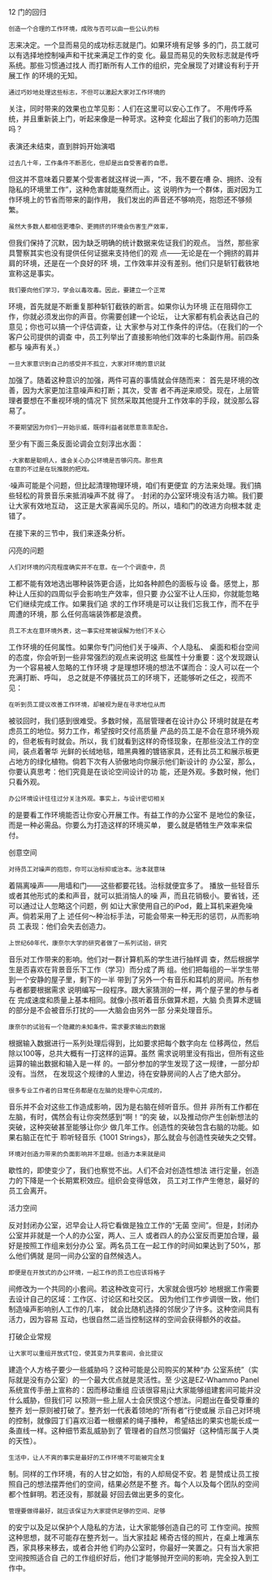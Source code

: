 12 门的回归

    创造一个合理的工作环境，成败与否可以由一些公认的标
志来决定。一个显而易见的成功标志就是门。如果环境有足够
多的门，员工就可以有选择地控制噪声和干扰来满足工作的变
化。最显而易见的失败标志就是传呼系统。那些习惯通过找人
而打断所有人工作的组织，完全展现了对建设有利于开展工作
的环境的无知。

    通过巧妙地处理这些标志，不但可以激起大家对工作环境的
关注，同时带来的效果也立竿见影：人们在这里可以安心工作了。
不用传呼系统，并且重新装上门，听起来像是一种苛求。这种变
化超出了我们的影响力范围吗？

表演还未结束，直到胖妈开始演唱

    过去几十年，工作条件不断恶化，但却是出自受害者的自愿。
但这并不意味着只要某个受害者就这样说一声，“不，我不要在嘈
杂、拥挤、没有隐私的环境里工作”，这种危害就能戛然而止。这
说明作为一个群体，面对因为工作环境上的节省而带来的副作用，
我们发出的声音还不够响亮，抱怨还不够频繁。

    虽然大多数人都相信更嘈杂、更拥挤的环境会伤害生产效率，
但我们保持了沉默，因为缺乏明确的统计数据来佐证我们的观点。
当然，那些家具警察其实也没有提供任何证据来支持他们的观
点——无论是在一个拥挤的肩并肩的环境，还是在一个良好的环
境，工作效率并没有差别。他们只是斩钉截铁地宣称这是事实。

    我们要向他们学习，学会以毒攻毒。因此，要建立一个正常
环境，首先就是不断重复那种斩钉截铁的断言。如果你认为环境
正在阻碍你工作，你就必须发出你的声音。你需要创建一个论坛，
让大家都有机会表达自己的意见；你也可以搞一个评估调查，让
大家参与对工作条件的评估。（在我们的一个客户公司提供的调查
中，员工列举出了直接影响他们效率的七条副作用。前四条都与
噪声有关。）

    一旦大家意识到自己的感受并不孤立，大家对环境的意识就
加强了。随着这种意识的加强，两件可喜的事情就会伴随而来：
首先是环境的改善，因为大家更加注意噪声和打断；其次，受害
者不再逆来顺受。现在，上层管理者要想在不重视环境的情况下
贸然采取其他提升工作效率的手段，就没那么容易了。

    不要期望因为你们一开始示威，既得利益者就愿意乖乖配合。
至少有下面三条反面论调会立刻淳出水面：

    ·大家都是聪明人，谁会关心办公环境是否够闪亮。那些真
    在意的不过是在玩推脱的把戏。
·噪声可能是个问题，但比起清理物理环境，咱们有更便宜
  的方法来处理。我们搞些轻松的背景音乐来抵消噪声不就
  得了。
·封闭的办公室环境没有活力嘛。我们要让大家有效地互动，
  这正是大家喜闻乐见的。所以，墙和门的改进方向根本就
  走错了。

在接下来的三节中，我们来逐条分析。

闪亮的问题

    人们对环境的闪亮程度确实并不在意。在一个个调查中，员
工都不能有效地选出哪种装饰更合适，比如各种颜色的面板与设
备。感觉上，那种让人压抑的四周似乎会影响生产效率，但只要
办公室不让人压抑，你就能忽略它们继续完成工作。如果我们追
求的工作环境是可以让我们忘我工作，而不在乎周遭的环境，那
么任何高端装饰都是浪费。

    员工不太在意环境外表，这一事实经常被误解为他们不关心
工作环境的任何属性。如果你专门问他们关于噪声、个人隐私、
桌面和柜台空间的态度，你会听到一些非常强烈的观点来说明这
些属性十分重要：这个发现跟认为一个容易被人忽略的工作环境
才是理想环境的想法不谋而合：没人可以在一个充满打断、呼叫，
总之就是不停骚扰员工的环境下，还能够听之任之，视而不见：

    在听到员工提议改善工作环境，却被视为是在寻求地位从而
被驳回时，我们感到很难受。多数时候，高层管理者在设计办公
环境时就是在考虑员工的地位。努力工作，希望按时交付高质量
产品的员工是不会在意环境外观的，但老板有时就会。所以，我
们就看到这样的奇怪现象，在那些没法工作的空间，装点着奢华
光鲜的长绒地毯，暗黑典雅的镀铬家具，还有比员工和展示板更
占地方的绿化植物。倘若下次有人骄傲地向你展示他们新设计的
办公室，那么，你要认真思考：他们究竟是在谈论空间设计的功
能，还是外观。多数时候，他们只看外观。

    办公环境设计往往过分关注外观。事实上，与设计密切相关
的是要看工作环境能否让你安心开展工作。有益工作的办公室不
是地位的象征，而是一种必需品。你要么为打造这样的环境买单，
要么就是牺牲生产效率来偿付。

创意空间

    对待员工对噪声的抱怨，你可以治标抑或治本。治本就意味
着隔离噪声——用墙和门——这些都要花钱。治标就便宜多了。
播放一些轻音乐或者其他形式的柔和声音，就可以抵消恼人的噪
声，而且花销极小。要省钱，还可以通过让人忽略这个问题，例
如让大家使用自己的iPod，戴上耳机来避免噪声。倘若采用了上
述任何～种治标手法，可能会带来一种无形的惩罚，从而影响员
工表现：他们会失去创造力。

    上世纪60年代，康奈尔大学的研究者做了一系列试验，研究
音乐对工作带来的影响。他们对一群计算机系的学生进行抽样调
查，然后根据学生是否喜欢在背景音乐下工作（学习）而分成了两
组。他们把每组的一半学生带到一个安静的屋子里，剩下的一半
带到了另外一个有音乐和耳机的房间。所有参与者都要根据需求
说明编写一段程序。跟大家猜测的一样，两个屋子里的参与者在
完成速度和质量上基本相同。就像小孩听着音乐做算术题，大脑
负责算术逻辑的部分是不会被音乐打扰的——大脑会由另外一部
分来处理音乐。

    康奈尔的试验有一个隐藏的未知条件。需求要求输出的数据
根据输入数据进行一系列处理后得到，比如要求把每个数字向左
位移两位，然后除以100等，总共大概有一打这样的运算。虽然
需求说明里没有指出，但所有这些运算的输出数据和输入是一样
的。一部分参加的学生发现了这一规律，一部分却没有。当然，
在发现这个规律的人里边，待在安静房间的人占了绝大部分。

    很多专业工作者的日常任务都是在左脑的处理中心完成的，
音乐并不会对这些工作造成影响，因为是右脑在倾听音乐。但并
非所有工作都在左脑，有时，偶然会有让你突然感到“啊！“的突
破，以及推动你产生创新想法的突破，这种突破甚至能够让你少
做几年工作。创造性的突破包含右脑的功能。如果右脑正在忙于
聆听轻音乐《1001 Strings》，那么就会与创造性突破失之交臂。

    环境对创造力带来的负面影响并不显眼。创造力本来就是间
歇性的，即使变少了，我们也察觉不出。人们不会对创造性想法
进行定量，创造力的下降是一个长期累积效应。组织会变得低效，
员工对工作产生倦怠，最好的员工会离开。

活力空间

  反对封闭办公室，迟早会让人将它看做是独立工作的“无菌
空间”。但是，封闭办公室并非就是一个人的办公室，两人、三人
或者四人的办公室反而更加合理，最好是按照工作组来划分办公
室。两名员工在一起工作的时间如果达到了50%，那么他们俩就
是同一间办公室的自然候选人。

    即便是在开放式的办公环境，一起工作的员工也应该将格子
间修改为一个共同的小套间。若这种改变可行，大家就会很巧妙
地根据工作需要去设计自己的区域：工作区、讨论区和社交区。
因为他们工作步调很一致，他们制造噪声影响别人工作的几率，
就会比随机选择的邻居少了许多。这种空间具有活力，因为容易
互动，也很自然二适当控制这样的空间会获得额外的收益。

打破企业常规

    让大家可以重组开放式T位，使其变为共享套间，会比提议
建造个人方格子要少一些威胁吗？这种可能是公司购买的某种“办
公室系统”（实际就是没有办公室）的一个最大优点就是灵活性。至
少这是EZ-Whammo Panel系统宣传手册上宣称的：因而移动重组
应该很容易j让大家能够组建套间可能并没什么威胁，但我们可
以预测一些上层人士会厌恨这个想法。问题出在备受尊重的整齐
划一原则被打破了。整齐划一代表着领地的“所有者”行使或展
示自己对环境的控制，就像园丁们喜欢沿着一根绷紧的绳子播种，
希望结出的果实也能长成一条直线一样。这种细节紊乱威胁到了
管理者的自然习惯偏好（这种情形属于人类的天性）。

    生活中，让人不爽的事实是最好的工作环境不可能被完全复
制。同样的工作环境，有的人甘之如饴，有的人却局促不安。若
是赞成让员工按照自己的想法摆弄他们的空间，结果必然是不整
齐。每个人以及每个团队的空间都个性鲜明。若还没有，那就最
好回去做出更多的变化。

    管理要做得最好，就应该保证为大家提供足够的空间、足够
的安宁以及足以保护个人隐私的方法，让大家能够创造自己的可
工作空间。按照这种思想，就不可能存在整齐划一。当大家挂起
稀奇古怪的照片，在桌上堆满东西，家具移来移去，或者合并他
们昀办公室时，你最好一笑置之。只有当大家把空间按照适合自
己的工作组织好后，他们才能够抛开空间的影响，完全投入到工
作中。